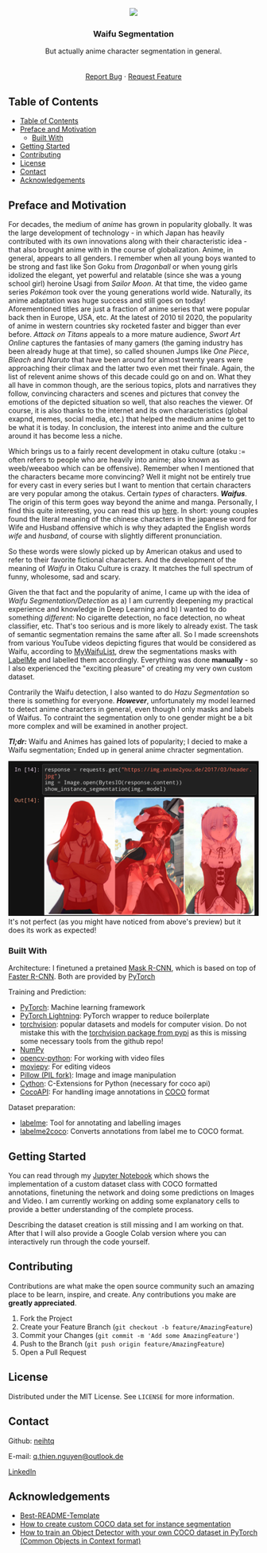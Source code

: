 <p align="center">
  <a href="https://github.com/Neihtq/waifu-segmentation/">
    <img src="./preview.gif">
  </a>
  <h3 align="center">Waifu Segmentation</h3>

  <p align="center">
    But actually anime character segmentation in general.
    <br />
    <br />
    <br />
    <a href="https://github.com/Neihtq/waifu-segmentation/issues">Report Bug</a>
    ·
    <a href="https://github.com/Neihtq/waifu-segmentation/issues">Request Feature</a>
  </p>
</p>

<!-- TABLE OF CONTENTS -->
## Table of Contents

- [Table of Contents](#table-of-contents)
- [Preface and Motivation](#preface-and-motivation)
  - [Built With](#built-with)
- [Getting Started](#getting-started)
- [Contributing](#contributing)
- [License](#license)
- [Contact](#contact)
- [Acknowledgements](#acknowledgements)



<!-- ABOUT THE PROJECT -->
## Preface and Motivation
For decades, the medium of *anime* has grown in popularity globally. It was the large development of technology - in which Japan has heavily contributed with its own innovations along with their characteristic idea - that also brought anime with in the course of globalization. Anime, in general, appears to all genders. I remember when all young boys wanted to be strong and fast like Son Goku from *Dragonball* or when young girls idolized the elegant, yet powerful and relatable (since she was a young school girl) heroine Usagi from *Sailor Moon*. At that time, the video game series *Pokémon* took over the young generations world wide. Naturally, its anime adaptation was huge success and still goes on today! Aforementioned titles are just a fraction of anime series that were popular back then in Europe, USA, etc. At the latest of 2010 til 2020, the popularity of anime in western countries sky rocketed faster and bigger than ever before. *Attack on Titans* appeals to a more mature audience, *Swort Art Online* captures the fantasies of many gamers (the gaming industry has been already huge at that time), so called shounen Jumps like *One Piece*, *Bleach* and *Naruto* that have been around for almost twenty years were approaching their climax and the latter two even met their finale. Again, the list of relevent anime shows of this decade could go on and on. What they all have in common though, are the serious topics, plots and narratives they follow, convincing characters and scenes and pictures that convey the emotions of the depicted situation so well, that also reaches the viewer. Of course, it is also thanks to the internet and its own characteristics (global exapnd, memes, social media, etc.) that helped the medium anime to get to be what it is today. In conclusion, the interest into anime and the culture around it has become less a niche.

Which brings us to a fairly recent development in otaku culture (otaku := often refers to people who are heavily into anime; also known as weeb/weeaboo which can be offensive). Remember when I mentioned that the characters became more convincing? Well it might not be entirely true for every cast in every series but I want to mention that certain characters are very popular among the otakus. Certain *types* of characters. ***Waifus***. The origin of this term goes way beyond the anime and manga. Personally, I find this quite interesting, you can read this up [here](https://www.japanpowered.com/otaku-culture/what-waifu-means). In short: young couples found the literal meaning of the chinese characters in the japanese word for Wife and Husband offensive which is why they adapted the English words *wife* and *husband*, of course with slightly different pronunciation.

So these words were slowly picked up by American otakus and used to refer to their favorite fictional characters. And the development of the meaning of *Waifu* in Otaku Culture is crazy. It matches the full spectrum of funny, wholesome, sad and scary. 

Given the that fact and the popularity of anime, I came up with the idea of *Waifu Segmentation/Detection* as a) I am currently deepening my practical experience and knowledge in Deep Learning and b) I wanted to do something *different*: No cigarette detection, no face detection, no wheat classifier, etc. That's too serious and is more likely to already exist. The task of semantic segmentation remains the same after all. So I made screenshots from various YouTube videos depicting figures that would be considered as Waifu, according to [MyWaifuList](https://mywaifulist.moe/popular), drew the segmentations masks with [LabelMe](https://github.com/wkentaro/labelme) and labelled them accordingly. Everything was done **manually** - so I also experienced the "exciting pleasure" of creating my very own custom dataset.

Contrarily the Waifu detection, I also wanted to do *Hazu Segmentation* so there is something for everyone. ***However***, unfortunately my model learned to detect anime characters in general, even though I only masks and labels of Waifus. To contraint the segmentation only to one gender might be a bit more complex and will be examined in another project.

***Tl;dr:*** Waifu and Animes has gained lots of popularity; I decied to make a Waifu segmentation; Ended up in general anime chracter segmentation.

![screenshot](screenshot.png)
It's not perfect (as you might have noticed from above's preview) but it does its work as expected!

### Built With
Architecture:
I finetuned a pretained [Mask R-CNN](https://arxiv.org/abs/1703.06870), which is based on top of [Faster R-CNN](https://arxiv.org/abs/1506.01497). Both are provided by [PyTorch](https://pytorch.org/)

Training and Prediction:
* [PyTorch](https://pytorch.org/): Machine learning framework
* [PyTorch Lightning](https://github.com/PyTorchLightning/pytorch-lightning): PyTorch wrapper to reduce boilerplate
* [torchvision](https://github.com/pytorch/vision.git): popular datasets and models for computer vision. Do not mistake this with the [torchvision package from pypi](https://pypi.org/project/torchvision/) as this is missing some necessary tools from the github repo!
* [NumPy](https://numpy.org/)
* [opencv-python](https://github.com/skvark/opencv-python): For working with video files
* [moviepy](https://github.com/Zulko/moviepy): For editing videos
* [Pillow (PIL fork)](https://python-pillow.org/): Image and image manipulation
* [Cython](https://cython.org/): C-Extensions for Python (necessary for coco api)
* [CocoAPI](https://github.com/cocodataset/cocoapi): For handling image annotations in [COCO](https://cocodataset.org/#home) format

Dataset preparation:
* [labelme](https://github.com/wkentaro/labelme): Tool for annotating and labelling images
* [labelme2coco](https://github.com/Tony607/labelme2coco): Converts annotations from label me to COCO format.




<!-- GETTING STARTED -->
## Getting Started
You can read through my [Jupyter Notebook](https://github.com/Neihtq/waifu-segmentation/blob/master/Segmentation.ipynb) which shows the implementation of a custom dataset class with COCO formatted annotations, finetuning the network and doing some predictions on Images and Video. I am currently working on adding some explanatory cells to provide a better understanding of the complete process.

Describing the dataset creation is still missing and I am working on that. After that I will also provide a Google Colab version where you can interactively run through the code yourself.

## Contributing

Contributions are what make the open source community such an amazing place to be learn, inspire, and create. Any contributions you make are **greatly appreciated**.

1. Fork the Project
2. Create your Feature Branch (`git checkout -b feature/AmazingFeature`)
3. Commit your Changes (`git commit -m 'Add some AmazingFeature'`)
4. Push to the Branch (`git push origin feature/AmazingFeature`)
5. Open a Pull Request



<!-- LICENSE -->
## License

Distributed under the MIT License. See `LICENSE` for more information.


<!-- CONTACT -->
## Contact
Github: [neihtq](https://github.com/Neihtq)

E-mail: q.thien.nguyen@outlook.de

[LinkedIn](https://www.linkedin.com/feed/)

## Acknowledgements
* [Best-README-Template](https://github.com/othneildrew/Best-README-Template#license)
* [How to create custom COCO data set for instance segmentation](https://www.dlology.com/blog/how-to-create-custom-coco-data-set-for-instance-segmentation/)
* [How to train an Object Detector with your own COCO dataset in PyTorch (Common Objects in Context format)](https://medium.com/fullstackai/how-to-train-an-object-detector-with-your-own-coco-dataset-in-pytorch-319e7090da5)